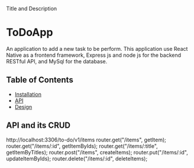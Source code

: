 Title and Description

# ToDoApp

An application to add a new task to be perform. This application use React Native as a frontend framework, Express js and node js for the backend RESTful API, and MySql for the database.

## Table of Contents

- [Installation](#installation)
- [API](#API)
- [Design](#design)

## API and its CRUD

http://localhost:3306/to-do/v1/items
router.get("/items", getItem);
router.get("/items/:id", getItemByIds);
router.get("/items/:title", getItemByTitles);
router.post("/items", createItems);
router.put("/items/:id", updateItemByIds);
router.delete("/items/:id", deleteItems);


